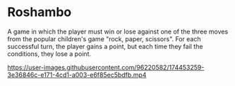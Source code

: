 # Roshambo
A game in which the player must win or lose against one of the three moves from the popular children's game "rock, paper, scissors". For each successful turn, the player gains a point, but each time they fail the conditions, they lose a point.


https://user-images.githubusercontent.com/96220582/174453259-3e36846c-e171-4cd1-a003-e6f85ec5bdfb.mp4

